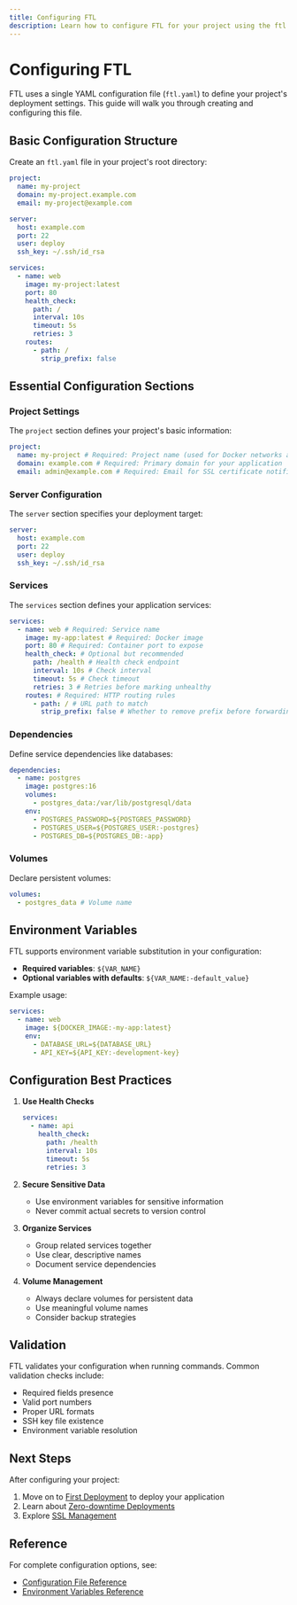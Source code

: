 ```yaml
---
title: Configuring FTL
description: Learn how to configure FTL for your project using the ftl.yaml configuration file
---
```


# Configuring FTL

FTL uses a single YAML configuration file (`ftl.yaml`) to define your project's deployment settings. This guide will walk you through creating and configuring this file.

## Basic Configuration Structure

Create an `ftl.yaml` file in your project's root directory:

```yaml
project:
  name: my-project
  domain: my-project.example.com
  email: my-project@example.com

server:
  host: example.com
  port: 22
  user: deploy
  ssh_key: ~/.ssh/id_rsa

services:
  - name: web
    image: my-project:latest
    port: 80
    health_check:
      path: /
      interval: 10s
      timeout: 5s
      retries: 3
    routes:
      - path: /
        strip_prefix: false
```

## Essential Configuration Sections

### Project Settings

The `project` section defines your project's basic information:

```yaml
project:
  name: my-project # Required: Project name (used for Docker networks and containers)
  domain: example.com # Required: Primary domain for your application
  email: admin@example.com # Required: Email for SSL certificate notifications
```

### Server Configuration

The `server` section specifies your deployment target:

```yaml
server:
  host: example.com
  port: 22
  user: deploy
  ssh_key: ~/.ssh/id_rsa
```

### Services

The `services` section defines your application services:

```yaml
services:
  - name: web # Required: Service name
    image: my-app:latest # Required: Docker image
    port: 80 # Required: Container port to expose
    health_check: # Optional but recommended
      path: /health # Health check endpoint
      interval: 10s # Check interval
      timeout: 5s # Check timeout
      retries: 3 # Retries before marking unhealthy
    routes: # Required: HTTP routing rules
      - path: / # URL path to match
        strip_prefix: false # Whether to remove prefix before forwarding
```

### Dependencies

Define service dependencies like databases:

```yaml
dependencies:
  - name: postgres
    image: postgres:16
    volumes:
      - postgres_data:/var/lib/postgresql/data
    env:
      - POSTGRES_PASSWORD=${POSTGRES_PASSWORD}
      - POSTGRES_USER=${POSTGRES_USER:-postgres}
      - POSTGRES_DB=${POSTGRES_DB:-app}
```

### Volumes

Declare persistent volumes:

```yaml
volumes:
  - postgres_data # Volume name
```

## Environment Variables

FTL supports environment variable substitution in your configuration:

- **Required variables**: `${VAR_NAME}`
- **Optional variables with defaults**: `${VAR_NAME:-default_value}`

Example usage:

```yaml
services:
  - name: web
    image: ${DOCKER_IMAGE:-my-app:latest}
    env:
      - DATABASE_URL=${DATABASE_URL}
      - API_KEY=${API_KEY:-development-key}
```

## Configuration Best Practices

1. **Use Health Checks**

   ```yaml
   services:
     - name: api
       health_check:
         path: /health
         interval: 10s
         timeout: 5s
         retries: 3
   ```

2. **Secure Sensitive Data**

   - Use environment variables for sensitive information
   - Never commit actual secrets to version control

3. **Organize Services**

   - Group related services together
   - Use clear, descriptive names
   - Document service dependencies

4. **Volume Management**
   - Always declare volumes for persistent data
   - Use meaningful volume names
   - Consider backup strategies

## Validation

FTL validates your configuration when running commands. Common validation checks include:

- Required fields presence
- Valid port numbers
- Proper URL formats
- SSH key file existence
- Environment variable resolution

## Next Steps

After configuring your project:

1. Move on to [First Deployment](./first-deployment.md) to deploy your application
2. Learn about [Zero-downtime Deployments](/guides/zero-downtime)
3. Explore [SSL Management](/guides/ssl-management)

## Reference

For complete configuration options, see:

- [Configuration File Reference](/reference/configuration-file)
- [Environment Variables Reference](/reference/environment)

